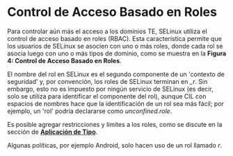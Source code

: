 # Control de Acceso Basado en Roles

Para controlar aún más el acceso a los dominios TE, SELinux utiliza el control de acceso basado en roles (RBAC). Esta característica permite que los usuarios de SELinux se asocien con uno o más roles, 
donde cada rol se asocia luego con uno o más tipos de dominio, como se muestra en la **Figura 4: Control de Acceso Basado en Roles**.

El nombre del rol en SELinux es el segundo componente de un 'contexto de seguridad' y, por convención, los roles de SELinux terminan en *\_r*. Sin embargo, esto no es impuesto por ningún servicio de 
SELinux (es decir, solo se utiliza para identificar el componente del rol), aunque CIL con espacios de nombres hace que la identificación de un rol sea más fácil; por ejemplo, un 'rol' podría declararse como *unconfined.role*.

Es posible agregar restricciones y límites a los roles, como se discute en la sección de [**Aplicación de Tipo**](type_enforcement.md#type-enforcement).

Algunas políticas, por ejemplo Android, solo hacen uso de un rol llamado *r*.

